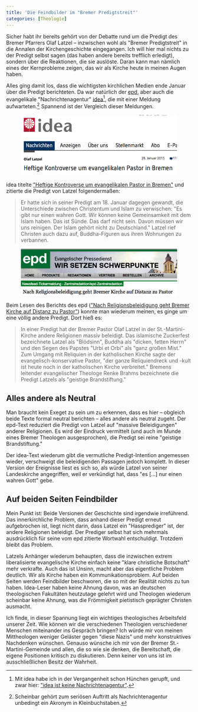 ```yaml
---
title: 'Die Feindbilder im "Bremer Predigtstreit"'
categories: [Theologie]
---
```


Sicher habt ihr bereits gehört von der Debatte rund um die Predigt des Bremer Pfarrers Olaf Latzel – inzwischen wohl als "Bremer Predigtstreit" in die Annalen der Kirchengeschichte eingegangen. Ich will hier mal nichts zu der Predigt selbst sagen (das haben andere bereits trefflich erledigt), sondern über die Reaktionen, die sie auslöste. Daran kann man nämlich eines der Kernprobleme zeigen, das wir als Kirche heute in meinen Augen haben.

Alles ging damit los, dass die wichtigsten kirchlichen Medien ende Januar über die Predigt berichteten. Da war natürlich der [epd](http://www.epd.de), aber auch die evangelikale "Nachrichtenagentur" [idea](http://www.idea.de/)[^2], die mit einer Meldung aufwarteten.[^1] Spannend ist der Vergleich dieser Meldungen.

[^1]: Scheinbar gehört zum seriösen Auftritt als Nachrichtenagentur unbedingt ein Akronym in Kleinbuchstaben.

[^2]: Mit idea habe ich in der Vergangenheit schon Hünchen gerupft, und zwar hier: ["idea ist keine Nachrichtenagentur"](http://www.moehrenzahn.de/Wissenschaft-vs.-Ideologie).

<figure><img src='/images/latzel-idea.png' /><figcaption></figcaption></figure>

idea titelte ["Heftige Kontroverse um evangelikalen Pastor in Bremen"](http://www.idea.de/nachrichten/detail/thema-des-tages/artikel/heftige-kontroverse-um-evangelikalen-pastor-in-bremen-83115.html) und zitierte die Predigt von Latzel folgendermaßen:

> Er hatte sich in seiner Predigt am 18. Januar dagegen gewandt, die Unterschiede zwischen Christentum und Islam zu verwischen: "Es gibt nur einen wahren Gott. Wir können keine Gemeinsamkeit mit dem Islam haben. Das ist Sünde. Das darf nicht sein. Davon müssen wir uns reinigen. Der Islam gehört nicht zu Deutschland." Latzel rief Christen auch dazu auf, Buddha-Figuren aus ihren Wohnungen zu verbannen.

<figure><img src='/images/latzel-epd.png' /><figcaption></figcaption></figure>

Beim Lesen des Berichts des epd (["Nach Religionsbeleidigung geht Bremer Kirche auf Distanz zu Pastor"](http://www.epd.de/zentralredaktion/epd-zentralredaktion/nach-religionsbeleidigung-geht-bremer-kirche-auf-distanz-zu-pa)) konnte man wiederum meinen, es ginge um eine völlig andere Predigt. Dort hieß es:

> In einer Predigt hat der Bremer Pastor Olaf Latzel in der St.-Martini-Kirche andere Religionen massiv beleidigt. Das islamische Zuckerfest bezeichnete Latzel als "Blödsinn", Buddha als "dicken, fetten Herrn" und den Segen des Papstes "Urbi et Orbi" als "ganz großen Mist." Zum Umgang mit Reliquien in der katholischen Kirche sagte der evangelisch-konservative Pastor, "der ganze Reliquiendreck und -kult ist heute noch in der katholischen Kirche verbreitet." Bremens leitender evangelischer Theologe Renke Brahms bezeichnete die Predigt Latzels als "geistige Brandstiftung."

## Alles andere als Neutral

Man braucht kein Exeget zu sein um zu erkennen, dass es hier – obgleich beide Texte formal neutral berichten – alles andere als neutral zugeht. Der epd-Text reduziert die Predigt von Latzel auf "massive Beleidigungen" anderer Religionen. Es wird der Eindruck vermittelt (und auch im Munde eines Bremer Theologen ausgesprochen), die Predigt sei reine "geistige Brandstiftung."

Der idea-Text wiederum gibt die vermutliche Predigt-Intention angemessen wieder, verschweigt die beleidigenden Passagen jedoch komplett. In dieser Version der Ereignisse liest es sich so, als würde Latzel von seiner Landeskirche angegriffen, weil er verkündigt hat, dass "es […] nur einen wahren Gott" gebe.

## Auf beiden Seiten Feindbilder

Mein Punkt ist: Beide Versionen der Geschichte sind irgendwie irreführend. Das innerkirchliche Problem, dass anhand dieser Predigt erneut aufgebrochen ist, liegt nicht darin, dass Latzel ein "Hassprediger" ist, der andere Religionen beleidigt. Der Prediger selbst hat sich mehrmals ausdrücklich für seine vom epd zitierte Wortwahl entschuldigt. Trotzdem bleibt das Problem.

Latzels Anhänger wiederum behaupten, dass die inzwischen extrem liberalisierte evangelische Kirche einfach keine "klare christliche Botschaft" mehr verkrafte. Auch das ist Unsinn, macht aber das eigentliche Problem deutlich. Wir als Kirche haben ein Kommunikationsproblem. Auf beiden Seiten werden Feindbilder beschworen, die so mit der Realität nichts zu tun haben. Idea-Leser haben keine Ahnung davon, was an deutschen theologischen Fakultäten heutzutage gelehrt wird und Theologen wiederum scheinbar keine Ahnung, was die Frömmigkeit pietistisch geprägter Christen ausmacht. 

Ich finde, in dieser Spannung liegt ein wichtiges theologisches Arbeitsfeld unserer Zeit. Wie können wir die verschiedenen Theologien verschiedener Menschen miteinander ins Gespräch bringen? Ich würde mir von meinen Mittheologen weniger Geläster gegen "diese Nazis" und mehr konstruktives Nachdenken wünschen. Genauso wünsche ich mir von der Bremer St.-Martini-Gemeinde und allen, die so wie sie denken, die Bereitschaft, die eigene Positionen kritisch zu diskutieren. Denn keiner von uns ist im ausschließlichen Besitz der Wahrheit. 